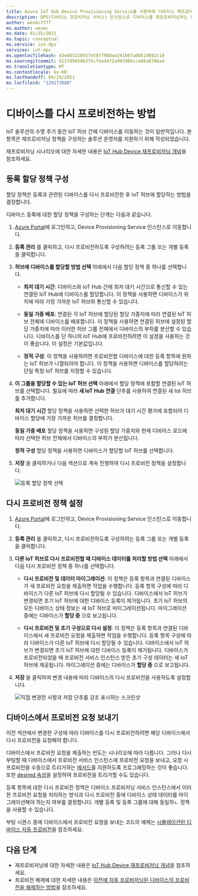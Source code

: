 ```yaml
---
title: Azure IoT Hub Device Provisioning Service를 사용하여 디바이스 재프로비저닝
description: DPS(디바이스 프로비저닝 서비스) 인스턴스로 디바이스를 재프로비저닝하는 방법과 해당 작업을 수행해야 하는 이유를 알아봅니다.
author: wesmc7777
ms.author: wesmc
ms.date: 01/25/2021
ms.topic: conceptual
ms.service: iot-dps
services: iot-dps
ms.openlocfilehash: 43e0d3228937e507f988aa241b6fa0b619892c10
ms.sourcegitcommit: 613789059b275cfae44f2a983906cca06a8706ad
ms.translationtype: MT
ms.contentlocale: ko-KR
ms.lasthandoff: 09/29/2021
ms.locfileid: "129273688"
---
```

# <a name="how-to-reprovision-devices"></a>디바이스를 다시 프로비전하는 방법

IoT 솔루션의 수명 주기 동안 IoT 허브 간에 디바이스를 이동하는 것이 일반적입니다. 본 항목은 재프로비저닝 정책을 구성하는 솔루션 운영자를 지원하기 위해 작성되었습니다.

재프로비저닝 시나리오에 대한 자세한 내용은 [IoT Hub Device 재프로비저닝 개념](concepts-device-reprovision.md)을 참조하세요.


## <a name="configure-the-enrollment-allocation-policy"></a>등록 할당 정책 구성

할당 정책은 등록과 관련된 디바이스를 다시 프로비전한 후 IoT 허브에 할당하는 방법을 결정합니다.

디바이스 등록에 대한 할당 정책을 구성하는 단계는 다음과 같습니다.

1. [Azure Portal](https://portal.azure.com)에 로그인하고, Device Provisioning Service 인스턴스로 이동합니다.

2. **등록 관리** 를 클릭하고, 다시 프로비전하도록 구성하려는 등록 그룹 또는 개별 등록을 클릭합니다. 

3. **허브에 디바이스를 할당할 방법 선택** 아래에서 다음 할당 정책 중 하나를 선택합니다.

    * **최저 대기 시간**: 디바이스와 IoT Hub 간에 최저 대기 시간으로 통신할 수 있는 연결된 IoT Hub에 디바이스를 할당합니다. 이 정책을 사용하면 디바이스가 위치에 따라 가장 가까운 IoT 허브와 통신할 수 있습니다. 
    
    * **동일 가중 배포**: 연결된 각 IoT 허브에 할당된 할당 가중치에 따라 연결된 IoT 허브 전체에 디바이스를 배포합니다. 이 정책을 사용하면 연결된 허브에 설정된 할당 가중치에 따라 이러한 허브 그룹 전체에서 디바이스의 부하를 분산할 수 있습니다. 디바이스를 단 하나의 IoT Hub에 프로비전하려면 이 설정을 사용하는 것이 좋습니다. 이 설정은 기본값입니다. 
    
    * **정적 구성**: 이 정책을 사용하려면 프로비전할 디바이스에 대한 등록 항목에 원하는 IoT 허브가 나열되아야 합니다. 이 정책을 사용하면 디바이스를 할당하려는 단일 특정 IoT 허브를 지정할 수 있습니다.

4. **이 그룹을 할당할 수 있는 IoT 허브 선택** 아래에서 할당 정책에 포함할 연결된 IoT 허브를 선택합니다. 필요에 따라 **새 IoT Hub 연결** 단추를 사용하여 연결된 새 Iot 허브를 추가합니다.

    **최저 대기 시간** 할당 정책을 사용하면 선택한 허브가 대기 시간 평가에 포함되어 디바이스 할당에 가장 가까운 허브를 결정합니다.

    **동일 가중 배포** 할당 정책을 사용하면 구성된 할당 가중치와 현재 디바이스 로드에 따라 선택한 허브 전체에서 디바이스의 부하가 분산됩니다.

    **정적 구성** 할당 정책을 사용하면 디바이스가 할당할 IoT 허브를 선택합니다.

4. **저장** 을 클릭하거나 다음 섹션으로 계속 진행하여 다시 프로비전 정책을 설정합니다.

    ![등록 할당 정책 선택](./media/how-to-reprovision/enrollment-allocation-policy.png)



## <a name="set-the-reprovisioning-policy"></a>다시 프로비전 정책 설정

1. [Azure Portal](https://portal.azure.com)에 로그인하고, Device Provisioning Service 인스턴스로 이동합니다.

2. **등록 관리** 를 클릭하고, 다시 프로비전하도록 구성하려는 등록 그룹 또는 개별 등록을 클릭합니다.

3. **다른 IoT 허브로 다시 프로비전할 때 디바이스 데이터를 처리할 방법 선택** 아래에서 다음 다시 프로비전 정책 중 하나를 선택합니다.

    * **다시 프로비전 및 데이터 마이그레이션**: 이 정책은 등록 항목과 연결된 디바이스가 새 프로비전 요청을 제출하면 작업을 수행합니다. 등록 항목 구성에 따라 디바이스가 다른 IoT 허브에 다시 할당될 수 있습니다. 디바이스에서 IoT 허브가 변경되면 초기 IoT 허브에 대한 디바이스 등록이 제거됩니다. 초기 IoT 허브의 모든 디바이스 상태 정보는 새 IoT 허브로 마이그레이션됩니다. 마이그레이션 중에는 디바이스가 **할당 중** 으로 보고됩니다.

    * **다시 프로비전 및 초기 구성으로 다시 설정**: 이 정책은 등록 항목과 연결된 디바이스에서 새 프로비전 요청을 제출하면 작업을 수행합니다. 등록 항목 구성에 따라 디바이스가 다른 IoT 허브에 다시 할당될 수 있습니다. 디바이스에서 IoT 허브가 변경되면 초기 IoT 허브에 대한 디바이스 등록이 제거됩니다. 디바이스가 프로비전되었을 때 프로비전 서비스 인스턴스 받은 초기 구성 데이터는 새 IoT 허브에 제공됩니다. 마이그레이션 중에는 디바이스가 **할당 중** 으로 보고됩니다.

4. **저장** 을 클릭하여 변경 내용에 따라 디바이스의 다시 프로비전을 사용하도록 설정합니다.

    ![직접 변경한 사항과 저장 단추를 강조 표시하는 스크린샷](./media/how-to-reprovision/reprovisioning-policy.png)



## <a name="send-a-provisioning-request-from-the-device"></a>디바이스에서 프로비전 요청 보내기

이전 섹션에서 변경한 구성에 따라 디바이스를 다시 프로비전하려면 해당 디바이스에서 다시 프로비전을 요청해야 합니다. 

디바이스에서 프로비전 요청을 제출하는 빈도는 시나리오에 따라 다릅니다. 그러나 다시 부팅할 때 디바이스에서 프로비전 서비스 인스턴스에 프로비전 요청을 보내고, 요청 시 프로비전을 수동으로 트리거하는 [메서드](../iot-hub/iot-hub-devguide-direct-methods.md)를 지원하도록 프로그래밍하는 것이 좋습니다. 또한 [desired 속성](../iot-hub/iot-hub-devguide-device-twins.md#desired-property-example)을 설정하여 프로비전을 트리거할 수도 있습니다. 

등록 항목에 대한 다시 프로비전 정책은 디바이스 프로비저닝 서비스 인스턴스에서 이러한 프로비전 요청을 처리하는 방식과 다시 프로비전 중에 디바이스 상태 데이터를 마이그레이션해야 하는지 여부를 결정합니다. 개별 등록 및 등록 그룹에 대해 동일하ㄴ 정책을 사용할 수 있습니다.

부팅 시퀀스 중에 디바이스에서 프로비전 요청을 보내는 코드의 예제는 [시뮬레이션된 디바이스 자동 프로비전](quick-create-simulated-device-tpm.md)을 참조하세요.


## <a name="next-steps"></a>다음 단계

- 재프로비저닝에 대한 자세한 내용은 [IoT Hub Device 재프로비저닝 개념](concepts-device-reprovision.md)을 참조하세요. 
- 프로비전 해제에 대한 자세한 내용은 [이전에 자동 프로비저닝된 디바이스의 프로비전을 해제하는 방법](how-to-unprovision-devices.md)을 참조하세요. 











